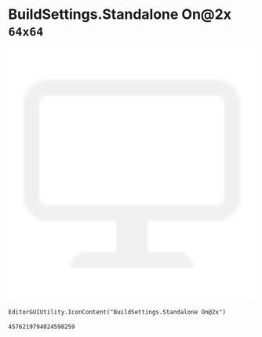 # BuildSettings.Standalone On@2x `64x64`
<img src="/img/BuildSettings.Standalone%20On@2x.png" width=512 height=512>

``` CSharp
EditorGUIUtility.IconContent("BuildSettings.Standalone On@2x")
```
```
4576219794024598259
```
